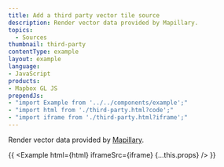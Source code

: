 ```yaml
---
title: Add a third party vector tile source
description: Render vector data provided by Mapillary.
topics:
  - Sources
thumbnail: third-party
contentType: example
layout: example
language:
- JavaScript
products:
- Mapbox GL JS
prependJs:
- "import Example from '../../components/example';"
- "import html from './third-party.html?code';"
- "import iframe from './third-party.html?iframe';"
---
```


Render vector data provided by [Mapillary](https://www.mapillary.com/developer/tiles-documentation/#sequence-layer).

{{ <Example html={html} iframeSrc={iframe} {...this.props} /> }}
